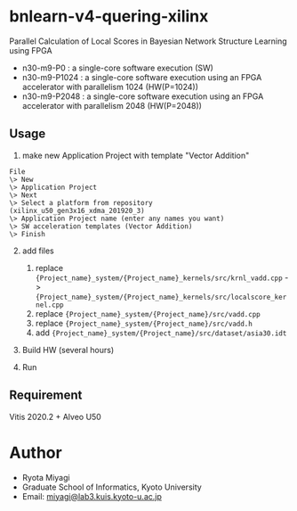 # bnlearn-v4-quering-xilinx

Parallel Calculation of Local Scores in Bayesian Network Structure Learning using FPGA
* n30-m9-P0 : a single-core software execution (SW)
* n30-m9-P1024 : a single-core software execution using an FPGA accelerator with parallelism 1024 (HW(P=1024))
* n30-m9-P2048 : a single-core software execution using an FPGA accelerator with parallelism 2048 (HW(P=2048))

## Usage
1. make new Application Project with template "Vector Addition"
```
File
\> New 
\> Application Project 
\> Next 
\> Select a platform from repository (xilinx_u50_gen3x16_xdma_201920_3) 
\> Application Project name (enter any names you want)
\> SW acceleration templates (Vector Addition) 
\> Finish
``` 

2. add files 
    1. replace `{Project_name}_system/{Project_name}_kernels/src/krnl_vadd.cpp` 
        -> `{Project_name}_system/{Project_name}_kernels/src/localscore_kernel.cpp`
    2. replace `{Project_name}_system/{Project_name}/src/vadd.cpp` 
    3. replace `{Project_name}_system/{Project_name}/src/vadd.h`
    4. add `{Project_name}_system/{Project_name}/src/dataset/asia30.idt` 

3. Build HW (several hours)

4. Run

## Requirement
Vitis 2020.2 + Alveo U50

# Author

* Ryota Miyagi
* Graduate School of Informatics, Kyoto University
* Email: miyagi@lab3.kuis.kyoto-u.ac.jp
